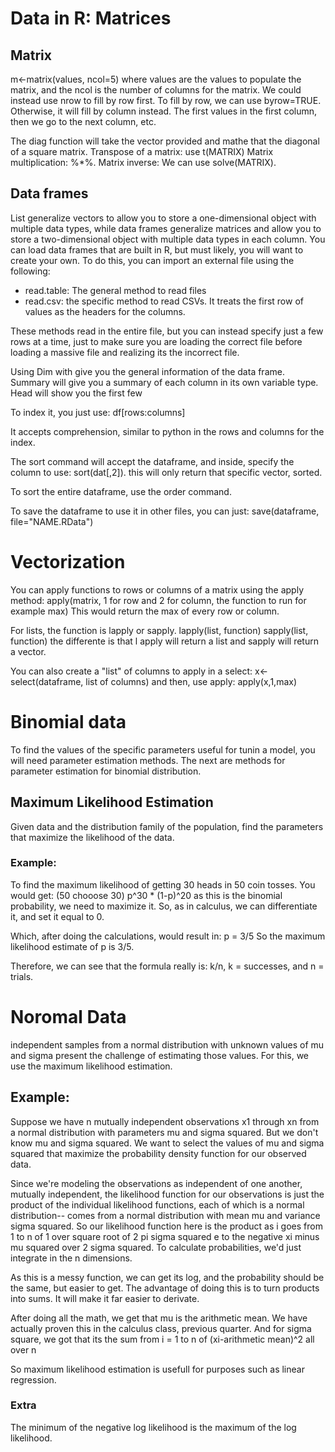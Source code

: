 # Data in R: Matrices

## Matrix
m<-matrix(values, ncol=5)
where values are the values to populate the matrix, and the ncol is the number of columns for the matrix. We could instead use nrow to fill by row first. 
To fill by row, we can use byrow=TRUE. 
Otherwise, it will fill by column instead. The first values in the first column, then we go to the next column, etc. 

The diag function will take the vector provided and mathe that the diagonal of a square matrix. 
Transpose of a matrix: use t(MATRIX)
Matrix multiplication: %*%. 
Matrix inverse: We can use solve(MATRIX). 

## Data frames

List generalize vectors to allow you to store a one-dimensional object with multiple data types, while data frames generalize matrices and allow you to store a two-dimensional object with multiple data types in each column. 
You can load data frames that are built in R, but must likely, you will want to create your own. 
To do this, you can import an external file using the following: 
* read.table: The general method to read files
* read.csv: the specific method to read CSVs. It treats the first row of values as the headers for the columns. 

These methods read in the entire file, but you can instead specify just a few rows at a time, just to make sure you are loading the correct file before loading a massive file and realizing its the incorrect file. 

Using Dim with give you the general information of the data frame. 
Summary will give you a summary of each column in its own variable type. 
Head will show you the first few

To index it, you just use: df[rows:columns]

It accepts comprehension, similar to python in the rows and columns for the index. 

The sort command will accept the dataframe, and inside, specify the column to use: 
sort(dat[,2]).
this will only return that specific vector, sorted. 

To sort the entire dataframe, use the order command. 

To save the dataframe to use it in other files, you can just: 
save(dataframe, file="NAME.RData")

# Vectorization
You can apply functions to rows or columns of a matrix using the apply method:
apply(matrix, 1 for row and 2 for column, the function to run for example max)
This would return the max of every row or column. 

For lists, the function is lapply or sapply. 
lapply(list, function)
sapply(list, function)
the differente is that l apply will return a list and sapply will return a vector. 

You can also create a "list" of columns to apply in a select: 
x<-select(dataframe, list of columns)
and then, use apply: 
apply(x,1,max)

# Binomial data

To find the values of the specific parameters useful for tunin a model, you will need parameter estimation methods. 
The next are methods for parameter estimation for binomial distribution. 

## Maximum Likelihood Estimation
Given data and the distribution family of the population, find the parameters that maximize the likelihood of the data. 
### Example: 
To find the maximum likelihood of getting 30 heads in 50 coin tosses. 
You would get: 
(50 chooose 30) p^30 * (1-p)^20
as this is the binomial probability, we need to maximize it. 
So, as in calculus, we can differentiate it, and set it equal to 0. 

Which, after doing the calculations, would result in:
p = 3/5
So the maximum likelihood estimate of p is 3/5. 

Therefore, we can see that the formula really is: 
k/n, k = successes, and n = trials. 

# Noromal Data
independent samples from a normal distribution with unknown values of mu and sigma present the challenge of estimating those values. 
For this, we use the maximum likelihood estimation. 

## Example: 
Suppose we have n mutually independent observations x1 through xn from a normal distribution with parameters mu and sigma squared. But we don't know mu and sigma squared. We want to select the values of mu and sigma squared that maximize the probability density function for our observed data.

Since we're modeling the observations as independent of one another, mutually independent, the likelihood function for our observations is just the product of the individual likelihood functions, each of which is a normal distribution-- comes from a normal distribution with mean mu and variance sigma squared. So our likelihood function here is the product as i goes from 1 to n of 1 over square root of 2 pi sigma squared e to the negative xi minus mu squared over 2 sigma squared. To calculate probabilities, we'd just integrate in the n dimensions.

As this is a messy function, we can get its log, and the probability should be the same, but easier to get. 
The advantage of doing this is to turn products into sums. It will make it far easier to derivate. 

After doing all the math, we get that mu is the arithmetic mean. We have actually proven this in the calculus class, previous quarter. 
And for sigma square, we got that its the sum from i = 1 to n of (xi-arithmetic mean)^2 all over n

So maximum likelihood estimation is usefull for purposes such as linear regression. 


### Extra
The minimum of the negative log likelihood is the maximum of the log likelihood. 

